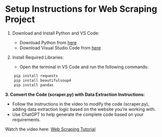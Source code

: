 # Setup Instructions for Web Scraping Project

1. Download and Install Python and VS Code:

   * Download Python from [here](https://www.python.org/downloads/)
   * Download Visual Studio Code from [here](https://code.visualstudio.com/)

2. Install Required Libraries:

   *   Open the terminal in VS Code and run the following commands:
```bash
    pip install requests
    pip install beautifulsoup4
    pip install pandas
```
**3. Convert the Code (scraper.py) with Data Extraction Instructions:**

   *   Follow the instructions in the video to modify the code (scraper.py), adding data extraction logic based on the website you’re working with.
   *   Use ChatGPT to help generate the complete code based on your requirements.

Watch the video here: [Web Scraping Tutorial](https://www.youtube.com/watch?v=3-agWIg3Y5w)
